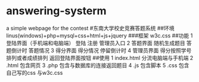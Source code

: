 # answering-systerm
a simple webpage for the contest
#东南大学校史竞赛答题系统
##环境
linus(windows)+php+mysql+css+html+js+jquery
###框架
w3c.css
##功能
1 登陆界面（手机端和电脑端） 登陆 注册 管理员入口
2 答题界面 随机生成题目 答题倒计时 答题情况
3 得分界面 得分情况 停留倒计时
4 管理员界面 得分按照学号排列或者成绩排列 返回登陆界面按钮
##使用
1 index.html 分流电脑端与手机端
2 .html 包含网页
3 .php 包含与数据库的连接返回题目
4 .js 包含脚本
5 .css 包含自己写的css 与w3c.css

